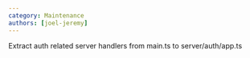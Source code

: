 ```yaml
---
category: Maintenance
authors: [joel-jeremy]
---
```


Extract auth related server handlers from main.ts to server/auth/app.ts
